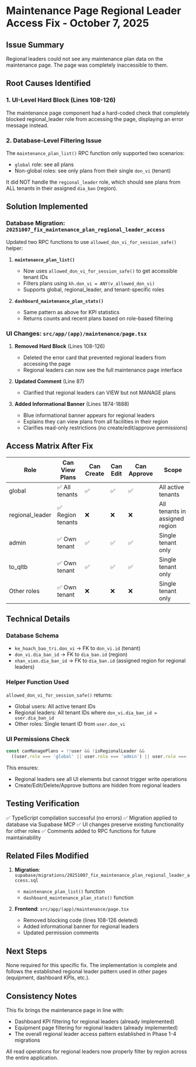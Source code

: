 # Maintenance Page Regional Leader Access Fix - October 7, 2025

## Issue Summary
Regional leaders could not see any maintenance plan data on the maintenance page. The page was completely inaccessible to them.

## Root Causes Identified

### 1. UI-Level Hard Block (Lines 108-126)
The maintenance page component had a hard-coded check that completely blocked regional_leader role from accessing the page, displaying an error message instead.

### 2. Database-Level Filtering Issue
The `maintenance_plan_list()` RPC function only supported two scenarios:
- `global` role: see all plans
- Non-global roles: see only plans from their single `don_vi` (tenant)

It did NOT handle the `regional_leader` role, which should see plans from ALL tenants in their assigned `dia_ban` (region).

## Solution Implemented

### Database Migration: `20251007_fix_maintenance_plan_regional_leader_access`

Updated two RPC functions to use `allowed_don_vi_for_session_safe()` helper:

1. **`maintenance_plan_list()`**
   - Now uses `allowed_don_vi_for_session_safe()` to get accessible tenant IDs
   - Filters plans using `kh.don_vi = ANY(v_allowed_don_vi)`
   - Supports global, regional_leader, and tenant-specific roles

2. **`dashboard_maintenance_plan_stats()`**
   - Same pattern as above for KPI statistics
   - Returns counts and recent plans based on role-based filtering

### UI Changes: `src/app/(app)/maintenance/page.tsx`

1. **Removed Hard Block** (Lines 108-126)
   - Deleted the error card that prevented regional leaders from accessing the page
   - Regional leaders can now see the full maintenance page interface

2. **Updated Comment** (Line 87)
   - Clarified that regional leaders can VIEW but not MANAGE plans

3. **Added Informational Banner** (Lines 1874-1888)
   - Blue informational banner appears for regional leaders
   - Explains they can view plans from all facilities in their region
   - Clarifies read-only restrictions (no create/edit/approve permissions)

## Access Matrix After Fix

| Role | Can View Plans | Can Create | Can Edit | Can Approve | Scope |
|------|---------------|------------|----------|-------------|-------|
| global | ✅ All tenants | ✅ | ✅ | ✅ | All active tenants |
| regional_leader | ✅ Region tenants | ❌ | ❌ | ❌ | All tenants in assigned region |
| admin | ✅ Own tenant | ✅ | ✅ | ✅ | Single tenant only |
| to_qltb | ✅ Own tenant | ✅ | ✅ | ✅ | Single tenant only |
| Other roles | ✅ Own tenant | ❌ | ❌ | ❌ | Single tenant only |

## Technical Details

### Database Schema
- `ke_hoach_bao_tri.don_vi` → FK to `don_vi.id` (tenant)
- `don_vi.dia_ban_id` → FK to `dia_ban.id` (region)
- `nhan_vien.dia_ban_id` → FK to `dia_ban.id` (assigned region for regional leaders)

### Helper Function Used
`allowed_don_vi_for_session_safe()` returns:
- Global users: All active tenant IDs
- Regional leaders: All tenant IDs where `don_vi.dia_ban_id = user.dia_ban_id`
- Other roles: Single tenant ID from `user.don_vi`

### UI Permissions Check
```typescript
const canManagePlans = !!user && !isRegionalLeader && 
  ((user.role === 'global' || user.role === 'admin') || user.role === 'to_qltb')
```

This ensures:
- Regional leaders see all UI elements but cannot trigger write operations
- Create/Edit/Delete/Approve buttons are hidden from regional leaders

## Testing Verification

✅ TypeScript compilation successful (no errors)
✅ Migration applied to database via Supabase MCP
✅ UI changes preserve existing functionality for other roles
✅ Comments added to RPC functions for future maintainability

## Related Files Modified

1. **Migration**: `supabase/migrations/20251007_fix_maintenance_plan_regional_leader_access.sql`
   - `maintenance_plan_list()` function
   - `dashboard_maintenance_plan_stats()` function

2. **Frontend**: `src/app/(app)/maintenance/page.tsx`
   - Removed blocking code (lines 108-126 deleted)
   - Added informational banner for regional leaders
   - Updated permission comments

## Next Steps

None required for this specific fix. The implementation is complete and follows the established regional leader pattern used in other pages (equipment, dashboard KPIs, etc.).

## Consistency Notes

This fix brings the maintenance page in line with:
- Dashboard KPI filtering for regional leaders (already implemented)
- Equipment page filtering for regional leaders (already implemented)
- The overall regional leader access pattern established in Phase 1-4 migrations

All read operations for regional leaders now properly filter by region across the entire application.